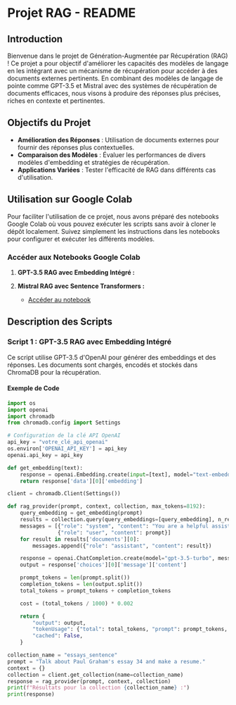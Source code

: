 # Projet RAG - README

## Introduction

Bienvenue dans le projet de Génération-Augmentée par Récupération (RAG) ! Ce projet a pour objectif d'améliorer les capacités des modèles de langage en les intégrant avec un mécanisme de récupération pour accéder à des documents externes pertinents. En combinant des modèles de langage de pointe comme GPT-3.5 et Mistral avec des systèmes de récupération de documents efficaces, nous visons à produire des réponses plus précises, riches en contexte et pertinentes.

## Objectifs du Projet

- **Amélioration des Réponses** : Utilisation de documents externes pour fournir des réponses plus contextuelles.
- **Comparaison des Modèles** : Évaluer les performances de divers modèles d'embedding et stratégies de récupération.
- **Applications Variées** : Tester l'efficacité de RAG dans différents cas d'utilisation.

## Utilisation sur Google Colab

Pour faciliter l'utilisation de ce projet, nous avons préparé des notebooks Google Colab où vous pouvez exécuter les scripts sans avoir à cloner le dépôt localement. Suivez simplement les instructions dans les notebooks pour configurer et exécuter les différents modèles.

### Accéder aux Notebooks Google Colab

1. **GPT-3.5 RAG avec Embedding Intégré :**
   
2. **Mistral RAG avec Sentence Transformers :**
   - [Accéder au notebook ](https://colab.research.google.com/drive/1_12pB2iXumTAjBUqRdJyOf91_1492MLx#scrollTo=6jEjGNNZ8RIo)

## Description des Scripts

### Script 1 : GPT-3.5 RAG avec Embedding Intégré

Ce script utilise GPT-3.5 d'OpenAI pour générer des embeddings et des réponses. Les documents sont chargés, encodés et stockés dans ChromaDB pour la récupération.

#### Exemple de Code

```python
import os
import openai
import chromadb
from chromadb.config import Settings

# Configuration de la clé API OpenAI
api_key = "votre_clé_api_openai"
os.environ['OPENAI_API_KEY'] = api_key
openai.api_key = api_key

def get_embedding(text):
    response = openai.Embedding.create(input=[text], model="text-embedding-ada-002")
    return response['data'][0]['embedding']

client = chromadb.Client(Settings())

def rag_provider(prompt, context, collection, max_tokens=8192):
    query_embedding = get_embedding(prompt)
    results = collection.query(query_embeddings=[query_embedding], n_results=5)
    messages = [{"role": "system", "content": "You are a helpful assistant."},
                {"role": "user", "content": prompt}]
    for result in results['documents'][0]:
        messages.append({"role": "assistant", "content": result})

    response = openai.ChatCompletion.create(model="gpt-3.5-turbo", messages=messages)
    output = response['choices'][0]['message']['content']

    prompt_tokens = len(prompt.split())
    completion_tokens = len(output.split())
    total_tokens = prompt_tokens + completion_tokens

    cost = (total_tokens / 1000) * 0.002

    return {
        "output": output,
        "tokenUsage": {"total": total_tokens, "prompt": prompt_tokens, "completion": completion_tokens, "cost": cost},
        "cached": False,
    }

collection_name = "essays_sentence"
prompt = "Talk about Paul Graham's essay 34 and make a resume."
context = {}
collection = client.get_collection(name=collection_name)
response = rag_provider(prompt, context, collection)
print(f"Résultats pour la collection {collection_name} :")
print(response)
